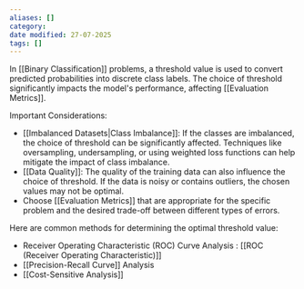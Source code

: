 ```yaml
---
aliases: []
category:
date modified: 27-07-2025
tags: []
---
```

In [[Binary Classification]] problems, a threshold value is used to convert predicted probabilities into discrete class labels. The choice of threshold significantly impacts the model's performance, affecting [[Evaluation Metrics]].

Important Considerations:
* [[Imbalanced Datasets|Class Imbalance]]: If the classes are imbalanced, the choice of threshold can be significantly affected. Techniques like oversampling, undersampling, or using weighted loss functions can help mitigate the impact of class imbalance.
* [[Data Quality]]: The quality of the training data can also influence the choice of threshold. If the data is noisy or contains outliers, the chosen values may not be optimal.
* Choose [[Evaluation Metrics]] that are appropriate for the specific problem and the desired trade-off between different types of errors.

Here are common methods for determining the optimal threshold value:
- Receiver Operating Characteristic (ROC) Curve Analysis : [[ROC (Receiver Operating Characteristic)]]
- [[Precision-Recall Curve]] Analysis
- [[Cost-Sensitive Analysis]]